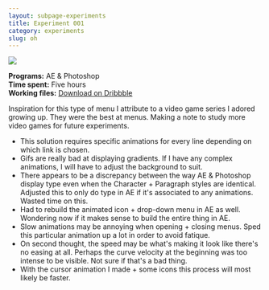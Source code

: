 ```yaml
---
layout: subpage-experiments
title: Experiment 001
category: experiments
slug: oh
---
```

<img src="http://helentran.com/img/experiments/Experiment001.gif">

__Programs:__ AE & Photoshop  
__Time spent:__ Five hours  
__Working files:__ [Download on Dribbble](https://drb.li/FSnWi)

Inspiration for this type of menu I attribute to a video game series I adored growing up. They were the best at menus. Making a note to study more video games for future experiments.

* This solution requires specific animations for every line depending on which link is chosen.
* Gifs are really bad at displaying gradients. If I have any complex animations, I will have to adjust the background to suit.
* There appears to be a discrepancy between the way AE & Photoshop display type even when the Character + Paragraph styles are identical. Adjusted this to only do type in AE if it's associated to any animations. Wasted time on this.
* Had to rebuild the animated icon + drop-down menu in AE as well. Wondering now if it makes sense to build the entire thing in AE.
* Slow animations may be annoying when opening + closing menus. Sped this particular animation up a lot in order to avoid fatique. 
* On second thought, the speed may be what's making it look like there's no easing at all. Perhaps the curve velocity at the beginning was too intense to be visible. Not sure if that's a bad thing.
* With the cursor animation I made + some icons this process will most likely be faster. 